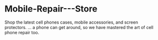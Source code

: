 Mobile-Repair---Store
=====================

Shop the latest cell phones cases, mobile accessories, and screen protectors. ...  a phone can get around, so we have mastered the art of cell phone repair too.
